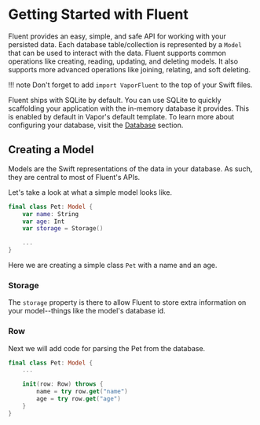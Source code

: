 # Getting Started with Fluent

Fluent provides an easy, simple, and safe API for working with your persisted data. Each database table/collection is represented by a `Model` that can be used to interact with the data. Fluent supports common operations like creating, reading, updating, and deleting models. It also supports more advanced operations like joining, relating, and soft deleting. 

!!! note
    Don't forget to add `import VaporFluent` to the top of your Swift files.

Fluent ships with SQLite by default. You can use SQLite to quickly scaffolding your application with the in-memory database it provides. This is enabled by default in Vapor's default template. To learn more about configuring your database, visit the [Database](database.md) section.

## Creating a Model

Models are the Swift representations of the data in your database. As such, they are central to most of Fluent's APIs.

Let's take a look at what a simple model looks like.

```swift
final class Pet: Model {
    var name: String
    var age: Int
    var storage = Storage()

    ...
}
```

Here we are creating a simple class `Pet` with a name and an age. 

### Storage

The `storage` property is there to allow Fluent to store extra information on your model--things like the model's database id. 

### Row

Next we will add code for parsing the Pet from the database.

```swift
final class Pet: Model {
    ...

    init(row: Row) throws {
        name = try row.get("name")
        age = try row.get("age")
    }
}
```



